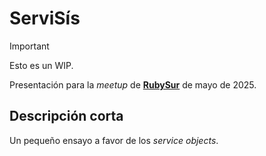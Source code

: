 # ServiSís

> [!IMPORTANT]
> Esto es un WIP.

Presentación para la _meetup_ de [**RubySur**](https://ruby.com.ar/) de mayo de 2025.

## Descripción corta

Un pequeño ensayo a favor de los _service objects_.
